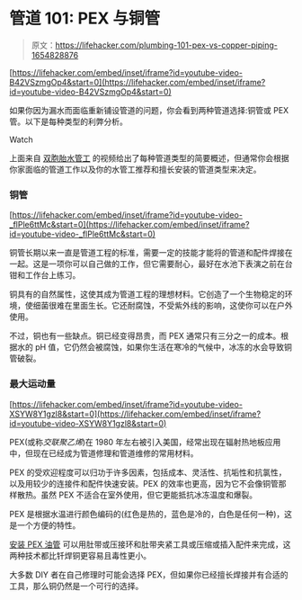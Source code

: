 # 管道 101: PEX 与铜管

> 原文：<https://lifehacker.com/plumbing-101-pex-vs-copper-piping-1654828876>

 [https://lifehacker.com/embed/inset/iframe?id=youtube-video-B42VSzmgOp4&start=0](https://lifehacker.com/embed/inset/iframe?id=youtube-video-B42VSzmgOp4&start=0) 

如果你因为漏水而面临重新铺设管道的问题，你会看到两种管道选择:铜管或 PEX 管。以下是每种类型的利弊分析。

Watch

上面来自 [双胞胎水管工](http://twinplumbers.com/) 的视频给出了每种管道类型的简要概述，但通常你会根据你家面临的管道工作以及你的水管工推荐和擅长安装的管道类型来决定。

### 铜管

 [https://lifehacker.com/embed/inset/iframe?id=youtube-video-_flPle6ttMc&start=0](https://lifehacker.com/embed/inset/iframe?id=youtube-video-_flPle6ttMc&start=0) 

铜管长期以来一直是管道工程的标准，需要一定的技能才能将的管道和配件焊接在一起。这是一项你可以自己做的工作，但它需要耐心，最好在水池下表演之前在台钳和工作台上练习。

铜具有的自然属性，这使其成为管道工程的理想材料。它创造了一个生物稳定的环境，使细菌很难在里面生长。它还耐腐蚀，不受紫外线的影响，这使你可以在户外使用。

不过，铜也有一些缺点。铜已经变得昂贵，而 PEX 通常只有三分之一的成本。根据水的 pH 值，它仍然会被腐蚀，如果你生活在寒冷的气候中，冰冻的水会导致铜管破裂。

### 最大运动量

 [https://lifehacker.com/embed/inset/iframe?id=youtube-video-XSYW8Y1gzl8&start=0](https://lifehacker.com/embed/inset/iframe?id=youtube-video-XSYW8Y1gzl8&start=0) 

PEX(或称*交联聚乙烯*)在 1980 年左右被引入美国，经常出现在辐射热地板应用中，但现在已经成为管道修理和管道维修的常用材料。

PEX 的受欢迎程度可以归功于许多因素，包括成本、灵活性、抗垢性和抗氯性，以及用较少的连接件和配件快速安装。PEX 的效率也更高，因为它不会像铜管那样散热。虽然 PEX 不适合在室外使用，但它更能抵抗冰冻温度和爆裂。

PEX 是根据水温进行颜色编码的(红色是热的，蓝色是冷的，白色是任何一种)，这是一个方便的特性。

[安装 PEX 油管](http://www.bobvila.com/articles/bob-vila-radio-pex-vs-copper/#.VFkb2PQbBoo) 可以用肚带或压接环和肚带夹紧工具或压缩或插入配件来完成，这两种技术都比钎焊铜更容易且毒性更小。

大多数 DIY 者在自己修理时可能会选择 PEX，但如果你已经擅长焊接并有合适的工具，那么铜仍然是一个可行的选择。